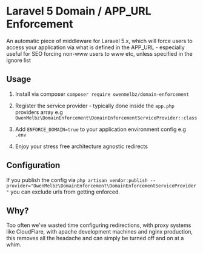 # Laravel 5 Domain / APP_URL Enforcement

An automatic piece of middleware for Laravel 5.x, which will force users to access your application via what is defined in the APP_URL - especially useful for SEO forcing non-www users to www etc, unless specified in the ignore list


## Usage

1. Install via composer `composer require owenmelbz/domain-enforcement`

2. Register the service provider - typically done inside the `app.php` providers array e.g `OwenMelbz\DomainEnforcement\DomainEnforcementServiceProvider::class`

3. Add `ENFORCE_DOMAIN=true` to your application environment config e.g `.env`

4. Enjoy your stress free architecture agnostic redirects

## Configuration

If you publish the config via `php artisan vendor:publish --provider="OwenMelbz\DomainEnforcement\DomainEnforcementServiceProvider"` you can exclude urls from getting enforced.


## Why?

Too often we've wasted time configuring redirections, with proxy systems like CloudFlare, with apache development machines and nginx production, this removes all the headache and can simply be turned off and on at a whim.
